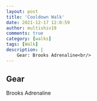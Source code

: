 ```yaml
---
layout: post
title: 'Cooldown Walk'
date: 2021-12-17 12:0:59
author: multishiv19
comments: true
category: [walks]
tags: [Walk]
description: |
    Gear: Brooks Adrenaline<br/>
---
```


## Gear
Brooks Adrenaline



<div width='100%' class='strava-embed-placeholder' data-embed-type='activity' data-embed-id='6396285327'></div>
<script src='https://strava-embeds.com/embed.js'></script>
